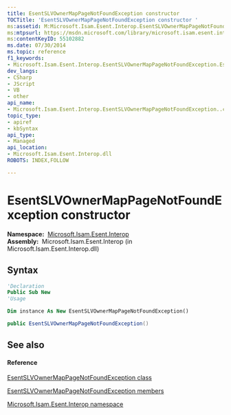 ```yaml
---
title: EsentSLVOwnerMapPageNotFoundException constructor 
TOCTitle: 'EsentSLVOwnerMapPageNotFoundException constructor '
ms:assetid: M:Microsoft.Isam.Esent.Interop.EsentSLVOwnerMapPageNotFoundException.#ctor
ms:mtpsurl: https://msdn.microsoft.com/library/microsoft.isam.esent.interop.esentslvownermappagenotfoundexception.esentslvownermappagenotfoundexception(v=EXCHG.10)
ms:contentKeyID: 55102882
ms.date: 07/30/2014
ms.topic: reference
f1_keywords:
- Microsoft.Isam.Esent.Interop.EsentSLVOwnerMapPageNotFoundException.EsentSLVOwnerMapPageNotFoundException
dev_langs:
- CSharp
- JScript
- VB
- other
api_name: 
- Microsoft.Isam.Esent.Interop.EsentSLVOwnerMapPageNotFoundException..ctor
topic_type: 
- apiref
- kbSyntax
api_type: 
- Managed
api_location: 
- Microsoft.Isam.Esent.Interop.dll
ROBOTS: INDEX,FOLLOW

---
```


# EsentSLVOwnerMapPageNotFoundException constructor

**Namespace:**  [Microsoft.Isam.Esent.Interop](hh596136\(v=exchg.10\).md)  
**Assembly:**  Microsoft.Isam.Esent.Interop (in Microsoft.Isam.Esent.Interop.dll)

## Syntax

``` vb
'Declaration
Public Sub New
'Usage

Dim instance As New EsentSLVOwnerMapPageNotFoundException()
```

``` csharp
public EsentSLVOwnerMapPageNotFoundException()
```

## See also

#### Reference

[EsentSLVOwnerMapPageNotFoundException class](dn350722\(v=exchg.10\).md)

[EsentSLVOwnerMapPageNotFoundException members](dn334814\(v=exchg.10\).md)

[Microsoft.Isam.Esent.Interop namespace](hh596136\(v=exchg.10\).md)

